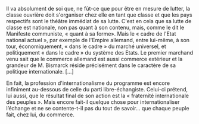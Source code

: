  Il va absolument de soi que, ne fût-ce que pour être en mesure de lutter, la
 classe ouvrière doit s'organiser chez elle en tant que classe et que les pays
 respectifs sont le théâtre immédiat de sa lutte. C'est en cela que sa lutte de
 classe est nationale, non pas quant à son contenu, mais, comme le dit le
 Manifeste communiste, « quant à sa forme». Mais le « cadre de l'Etat national
 actuel », par exemple de l'Empire allemand, entre lui-même, à son tour,
 économiquement, « dans le cadre » du marché universel, et politiquement « dans
 le cadre » du système des Etats. Le premier marchand venu sait que le commerce
 allemand est aussi commerce extérieur et la grandeur de M. Bismarck réside
 précisément dans le caractère de sa politique internationale. [...]

En fait, la profession d'internationalisme du programme est encore infiniment
au-dessous de celle du parti libre-échangiste. Celui-ci prétend, lui aussi, que
le résultat final de son action est la « fraternité internationale des peuples
». Mais encore fait-il quelque chose pour internationaliser l’échange et ne se
contente-t-il pas du tout de savoir… que chaque peuple fait, chez lui, du
commerce.
